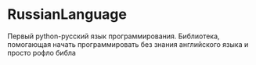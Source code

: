 # RussianLanguage
Первый python-русский язык программирования. Библиотека, помогающая начать программировать без знания английского языка и просто рофло библа
